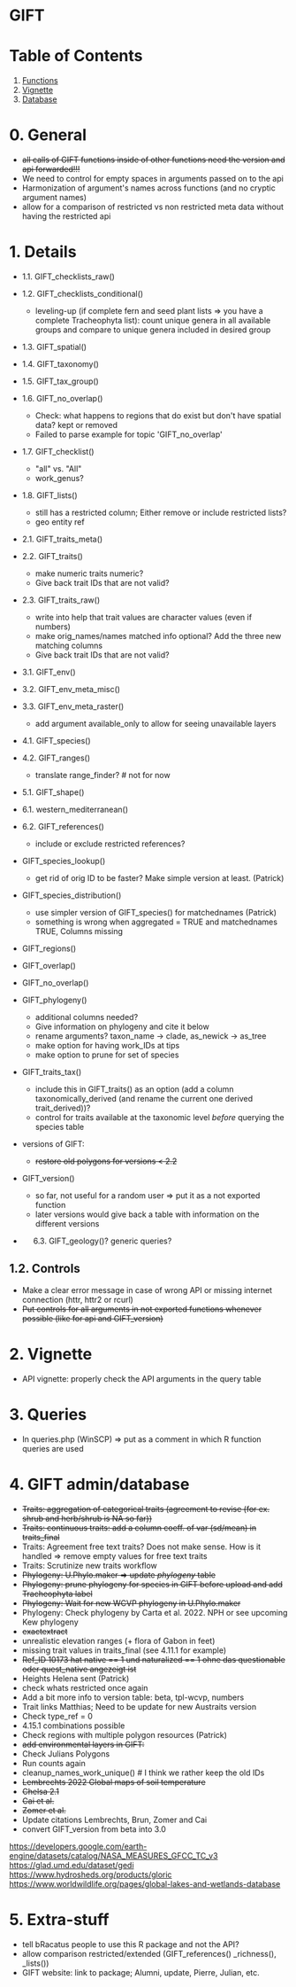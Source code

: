 # GIFT

# Table of Contents
1. [Functions](#functions)
2. [Vignette](#vignette)
3. [Database](#Database)

# 0. General

* ~~all calls of GIFT functions inside of other functions need the version
  and api forwarded!!!~~
* We need to control for empty spaces in arguments passed on to the api
* Harmonization of argument's names across functions (and no cryptic argument names)
* allow for a comparison of restricted vs non restricted meta data without having the restricted api


# 1. Details
* 1.1. GIFT_checklists_raw()
    
* 1.2. GIFT_checklists_conditional()
    - leveling-up (if complete fern and seed plant lists => you have a complete Tracheophyta list): count unique genera in all available groups and compare to unique genera included in desired group

* 1.3. GIFT_spatial()

* 1.4. GIFT_taxonomy()  

* 1.5. GIFT_tax_group()

* 1.6. GIFT_no_overlap()
    - Check: what happens to regions that do exist but don't have spatial data? kept or removed
    - Failed to parse example for topic 'GIFT_no_overlap'
    
* 1.7. GIFT_checklist()
    - "all" vs. "All"
    - work_genus?

* 1.8. GIFT_lists()
    - still has a restricted column; Either remove or include restricted lists?
    - geo entity ref

* 2.1. GIFT_traits_meta()

* 2.2. GIFT_traits()
    - make numeric traits numeric?
    - Give back trait IDs that are not valid?

* 2.3. GIFT_traits_raw()
    - write into help that trait values are character values (even if numbers)
    - make orig_names/names matched info optional? Add the three new matching columns
    - Give back trait IDs that are not valid?

* 3.1. GIFT_env()

* 3.2. GIFT_env_meta_misc()    
    
* 3.3. GIFT_env_meta_raster() 
    - add argument available_only to allow for seeing unavailable layers

* 4.1. GIFT_species()

* 4.2. GIFT_ranges()
    - translate range_finder? # not for now

* 5.1. GIFT_shape()

* 6.1. western_mediterranean()

* 6.2. GIFT_references()
    - include or exclude restricted references?

* GIFT_species_lookup()
    - get rid of orig ID to be faster? Make simple version at least. (Patrick)

* GIFT_species_distribution()
    - use simpler version of GIFT_species() for matchednames (Patrick)
    - something is wrong when aggregated = TRUE and matchednames TRUE, Columns missing

* GIFT_regions()

* GIFT_overlap()

* GIFT_no_overlap()

* GIFT_phylogeny()
    - additional columns needed?
    - Give information on phylogeny and cite it below
    - rename arguments? taxon_name -> clade, as_newick -> as_tree
    - make option for having work_IDs at tips
    - make option to prune for set of species

* GIFT_traits_tax()
  - include this in GIFT_traits() as an option (add a column
  taxonomically_derived (and rename the current one derived trait_derived))?
  - control for traits available at the taxonomic level *before* querying the
  species table

* versions of GIFT:
    - ~~restore old polygons for versions < 2.2~~
    
* GIFT_version()
    - so far, not useful for a random user => put it as a not exported function
    - later versions would give back a table with information on the different versions

* &nbsp;&nbsp;&nbsp;&nbsp; 6.3. GIFT_geology()? generic queries?  

## 1.2. Controls
* Make a clear error message in case of wrong API or missing internet connection (httr, httr2 or rcurl)
* ~~Put controls for all arguments in not exported functions whenever possible (like for api and GIFT_version)~~

# 2. Vignette
* API vignette: properly check the API arguments in the query table

# 3. Queries
* In queries.php (WinSCP) => put as a comment in which R function queries are used

# 4. GIFT admin/database
* ~~Traits: aggregation of categorical traits (agreement to revise (for ex. shrub and herb/shrub is NA so far))~~
* ~~Traits: continuous traits: add a column coeff. of var (sd/mean) in traits_final~~
* Traits: Agreement free text traits? Does not make sense. How is it handled => remove empty values for free text traits
* Traits: Scrutinize new traits workflow
* ~~Phylogeny: U.Phylo.maker => update *phylogeny* table~~
* ~~Phylogeny: prune phylogeny for species in GIFT before upload and add Tracheophyta label~~
* ~~Phylogeny: Wait for new WCVP phylogeny in U.Phylo.maker~~
* Phylogeny: Check phylogeny by Carta et al. 2022. NPH or see upcoming Kew phylogeny
* ~~exactextract~~
* unrealistic elevation ranges (+ flora of Gabon in feet)
* missing trait values in traits_final (see 4.11.1 for example) 
* ~~Ref_ID 10173 hat native == 1 und naturalized == 1 ohne das questionable oder quest_native angezeigt ist~~
* Heights Helena sent (Patrick)
* check whats restricted once again
* Add a bit more info to version table: beta, tpl-wcvp, numbers
* Trait links Matthias; Need to be update for new Austraits version
* Check type_ref = 0
* 4.15.1 combinations possible
* Check regions with multiple polygon resources (Patrick)
* ~~add environmental layers in GIFT:~~
* Check Julians Polygons
* Run counts again
* cleanup_names_work_unique() # I think we rather keep the old IDs
* ~~Lembrechts 2022 Global maps of soil temperature~~
* ~~Chelsa 2.1~~
* ~~Cai et al.~~
* ~~Zomer et al.~~
* Update citations Lembrechts, Brun, Zomer and Cai
* convert GIFT_version from beta into 3.0

https://developers.google.com/earth-engine/datasets/catalog/NASA_MEASURES_GFCC_TC_v3
https://glad.umd.edu/dataset/gedi
https://www.hydrosheds.org/products/gloric
https://www.worldwildlife.org/pages/global-lakes-and-wetlands-database

# 5. Extra-stuff
* tell bRacatus people to use this R package and not the API?
* allow comparison restricted/extended (GIFT_references() _richness(), _lists())
* GIFT website: link to package; Alumni, update, Pierre, Julian, etc.
